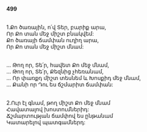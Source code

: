 **499**

\
1.Քո ծառային, ո՛վ Տեր, բարիք արա,\
Որ Քո տան մեջ միշտ բնակվեմ:\
Քո ծառայի ճամփան ուղիղ արա,\
Որ Քո տան մեջ միշտ մնամ:

\
 ... Թող որ, Տե՛ր, հավետ Քո մեջ մնամ,\
 ... Թող որ, Տե՛ր, Քեզնից չհեռանամ,\
 ... Որ փառքդ միշտ տեսնեմ և Խոսքիդ մեջ մնամ,\
 ... Քանի որ Դու ես ճշմարիտ ճամփան:

\
2.Ուր էլ գնամ, թող միշտ Քո մեջ մնամ\
Հավատալով խոստումներիդ:\
Ճշմարտության ճամփով ես ընթանամ\
Կատարելով պատգամներդ:
